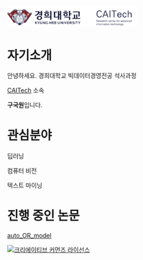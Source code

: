 <img src="./miscellaneous/logo.png" width="60%" height="60%">        



# 자기소개

안녕하세요. 경희대학교 빅데이터경영전공 석사과정 

[CAITech](http://caitech.khu.ac.kr/) 소속

**구국원**입니다.<br>


# 관심분야

딥러닝

컴퓨터 비전

텍스트 마이닝

# 진행 중인 논문

[auto_OR_model](/auto_OR_model)



 <a rel="license" href="http://creativecommons.org/licenses/by-nc-nd/4.0/"><img alt="크리에이티브 커먼즈 라이선스" style="border-width:0" src="https://i.creativecommons.org/l/by-nc-nd/4.0/88x31.png" /></a>